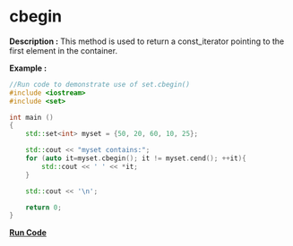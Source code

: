 # cbegin

**Description :**
    This method is used to return a const_iterator pointing to the first element in the container.

**Example :**
```cpp
//Run code to demonstrate use of set.cbegin()
#include <iostream>
#include <set>

int main ()
{
	std::set<int> myset = {50, 20, 60, 10, 25};

	std::cout << "myset contains:";
	for (auto it=myset.cbegin(); it != myset.cend(); ++it){
		std::cout << ' ' << *it;
	}

	std::cout << '\n';

	return 0;
}

```
**[Run Code](https://rextester.com/YVMS29814)**
